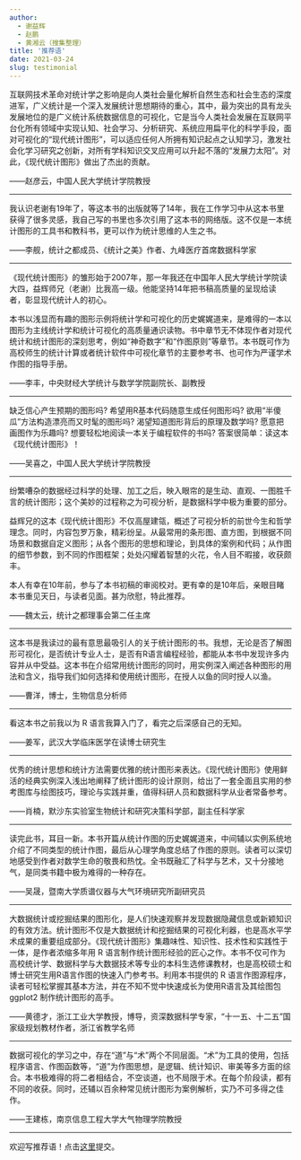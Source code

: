 ```yaml
---
author: 
  - 谢益辉
  - 赵鹏
  - 黄湘云（搜集整理）
title: '推荐语'
date: 2021-03-24
slug: testimonial
---
```


互联网技术革命对统计学之影响是向人类社会量化解析自然生态和社会生态的深度进军，广义统计是一个深入发展统计思想期待的重心，其中，最为突出的具有龙头发展地位的是广义统计系统数据信息的可视化，它是当今人类社会发展在互联网平台化所有领域中实现认知、社会学习、分析研究、系统应用扁平化的科学手段，面对可视化的“现代统计图形”，可以适应任何人所拥有知识起点之认知学习，激发社会化学习研究之创新，对所有学科知识交叉应用可以升起不落的“发展力太阳”。对此，《现代统计图形》做出了杰出的贡献。

——赵彦云，中国人民大学统计学院教授

----

我认识老谢有19年了，等这本书的出版就等了14年，我在工作学习中从这本书里获得了很多灵感，我自己写的书里也多次引用了这本书的网络版。这不仅是一本统计图形的工具书和教科书，更可以作为统计思维的人生之书。

——李舰，统计之都成员、《统计之美》作者、九峰医疗首席数据科学家

---

《现代统计图形》的雏形始于2007年，那一年我还在中国年人民大学统计学院读大四，益辉师兄（老谢）比我高一级。他能坚持14年把书稿高质量的呈现给读者，彰显现代统计人的初心。

本书以浅显而有趣的图形示例将统计学和可视化的历史娓娓道来，是难得的一本以图形为主线统计学和统计可视化的高质量通识读物。书中章节无不体现作者对现代统计和统计图形的深刻思考，例如“神奇数字”和“作图原则”等章节。本书既可作为高校师生的统计计算或者统计软件中可视化章节的主要参考书、也可作为严谨学术作图的指导手册。

——李丰，中央财经大学统计与数学学院副院长、副教授

----

缺乏信心产生预期的图形吗? 希望用R基本代码随意生成任何图形吗? 欲用“半傻瓜”方法构造漂亮而又时髦的图形吗? 渴望知道图形背后的原理及数学吗? 愿意把画图作为乐趣吗? 想要轻松地阅读一本关于编程软件的书吗? 答案很简单：读这本《现代统计图形》！

——吴喜之，中国人民大学统计学院教授

---

纷繁嘈杂的数据经过科学的处理、加工之后，映入眼帘的是生动、直观、一图胜千言的统计图形；这个美妙的过程称之为可视分析，是数据科学中极为重要的部分。

益辉兄的这本《现代统计图形》不仅高屋建瓴，概述了可视分析的前世今生和哲学理念。同时，内容包罗万象，精彩纷呈。从最常用的条形图、直方图，到根据不同场景和数据自定义图形；从各个图形的思想和理论，到具体的案例和代码；从作图的细节参数，到不同的作图框架；处处闪耀着智慧的火花，令人目不暇接，收获颇丰。

本人有幸在10年前，参与了本书初稿的审阅校对。更有幸的是10年后，亲眼目睹本书重见天日，与读者见面。甚为欣慰，特此推荐。

——魏太云，统计之都理事会第二任主席

---

这本书是我读过的最有意思最吸引人的关于统计图形的书。我想，无论是否了解图形可视化，是否统计专业人士，是否有R语言编程经验，都能从本书中发现许多内容并从中受益。这本书在介绍常用统计图形的同时，用实例深入阐述各种图形的用法和含义，指导我们如何选择和使用统计图形，在授人以鱼的同时授人以渔。

——曹洋，博士，生物信息分析师

---

看这本书之前我以为 R 语言我算入门了，看完之后深感自己的无知。

——姜军，武汉大学临床医学在读博士研究生

----

优秀的统计思想和统计方法需要优雅的统计图形来表达。《现代统计图形》使用鲜活的经典实例深入浅出地阐释了统计图形的设计原则，给出了一套全面且实用的参考图库与绘图技巧，理论与实践并重，值得科研人员和数据科学从业者常备参考。

——肖楠，默沙东实验室生物统计和研究决策科学部，副主任科学家

---

读完此书，耳目一新。本书开篇从统计作图的历史娓娓道来，中间辅以实例系统地介绍了不同类型的统计作图，最后从心理学角度总结了作图的原则。读者可以深切地感受到作者对数学生命的敬畏和热忱。全书既融汇了科学与艺术，又十分接地气，是同类书籍中极为难得的一种存在。

——吴晟，暨南大学质谱仪器与大气环境研究所副研究员

---

大数据统计或挖掘结果的图形化，是人们快速观察并发现数据隐藏信息或新颖知识的有效方法。统计图形不仅是大数据统计和挖掘结果的可视化利器，也是高水平学术成果的重要组成部分。《现代统计图形》集趣味性、知识性、技术性和实践性于一体，是作者浓缩多年用 R 语言制作统计图形经验的匠心之作。本书不仅可作为高校统计学、数据科学与大数据技术等专业的本科生选修课教材，也是高校硕士和博士研究生用R语言作图的快速入门参考书。利用本书提供的 R 语言作图源程序，读者可轻松掌握其基本方法，并在不知不觉中快速成长为使用R语言及其绘图包 ggplot2 制作统计图形的高手。

——黄德才，浙江工业大学教授，博导，资深数据科学专家，“十一五、十二五”国家级规划教材作者，浙江省教学名师

---

数据可视化的学习之中，存在“道”与“术”两个不同层面。“术”为工具的使用，包括程序语言、作图函数等，“道”为作图思想，是逻辑、统计知识、审美等多方面的综合。本书极难得的将二者相结合，不空谈道，也不局限于术。在每个阶段读，都有不同的收获。同时，还辅以百余种常见统计图形为案例解析，实乃不可多得之佳作。

——王建栋，南京信息工程大学大气物理学院教授

---

欢迎写推荐语！点击[这里](https://github.com/pzhaonet/msg2020/blob/master/content/post/testimonial.md)提交。
